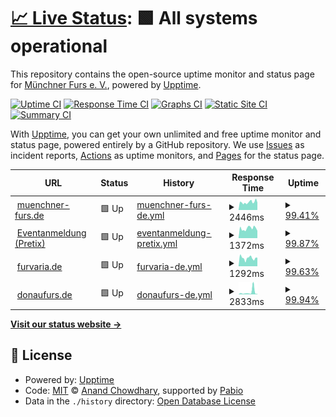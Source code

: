 # [📈 Live Status](https://status.muenchner-furs.de): <!--live status--> **🟩 All systems operational**

This repository contains the open-source uptime monitor and status page for [Münchner Furs e. V.](muenchner-furs.de), powered by [Upptime](https://github.com/upptime/upptime).

[![Uptime CI](https://github.com/muenchnerfurs/status-page/workflows/Uptime%20CI/badge.svg)](https://github.com/muenchnerfurs/status-page/actions?query=workflow%3A%22Uptime+CI%22)
[![Response Time CI](https://github.com/muenchnerfurs/status-page/workflows/Response%20Time%20CI/badge.svg)](https://github.com/muenchnerfurs/status-page/actions?query=workflow%3A%22Response+Time+CI%22)
[![Graphs CI](https://github.com/muenchnerfurs/status-page/workflows/Graphs%20CI/badge.svg)](https://github.com/muenchnerfurs/status-page/actions?query=workflow%3A%22Graphs+CI%22)
[![Static Site CI](https://github.com/muenchnerfurs/status-page/workflows/Static%20Site%20CI/badge.svg)](https://github.com/muenchnerfurs/status-page/actions?query=workflow%3A%22Static+Site+CI%22)
[![Summary CI](https://github.com/muenchnerfurs/status-page/workflows/Summary%20CI/badge.svg)](https://github.com/muenchnerfurs/status-page/actions?query=workflow%3A%22Summary+CI%22)

With [Upptime](https://upptime.js.org), you can get your own unlimited and free uptime monitor and status page, powered entirely by a GitHub repository. We use [Issues](https://github.com/muenchnerfurs/status-page/issues) as incident reports, [Actions](https://github.com/muenchnerfurs/status-page/actions) as uptime monitors, and [Pages](https://status.muenchner-furs.de) for the status page.

<!--start: status pages-->
<!-- This summary is generated by Upptime (https://github.com/upptime/upptime) -->
<!-- Do not edit this manually, your changes will be overwritten -->
<!-- prettier-ignore -->
| URL | Status | History | Response Time | Uptime |
| --- | ------ | ------- | ------------- | ------ |
| <img alt="" src="https://icons.duckduckgo.com/ip3/muenchner-furs.de.ico" height="13"> [muenchner-furs.de](https://muenchner-furs.de) | 🟩 Up | [muenchner-furs-de.yml](https://github.com/muenchnerfurs/status-page/commits/HEAD/history/muenchner-furs-de.yml) | <details><summary><img alt="Response time graph" src="./graphs/muenchner-furs-de/response-time-week.png" height="20"> 2446ms</summary><br><a href="https://status.muenchner-furs.de/history/muenchner-furs-de"><img alt="Response time 2531" src="https://img.shields.io/endpoint?url=https%3A%2F%2Fraw.githubusercontent.com%2Fmuenchnerfurs%2Fstatus-page%2FHEAD%2Fapi%2Fmuenchner-furs-de%2Fresponse-time.json"></a><br><a href="https://status.muenchner-furs.de/history/muenchner-furs-de"><img alt="24-hour response time 2754" src="https://img.shields.io/endpoint?url=https%3A%2F%2Fraw.githubusercontent.com%2Fmuenchnerfurs%2Fstatus-page%2FHEAD%2Fapi%2Fmuenchner-furs-de%2Fresponse-time-day.json"></a><br><a href="https://status.muenchner-furs.de/history/muenchner-furs-de"><img alt="7-day response time 2446" src="https://img.shields.io/endpoint?url=https%3A%2F%2Fraw.githubusercontent.com%2Fmuenchnerfurs%2Fstatus-page%2FHEAD%2Fapi%2Fmuenchner-furs-de%2Fresponse-time-week.json"></a><br><a href="https://status.muenchner-furs.de/history/muenchner-furs-de"><img alt="30-day response time 2641" src="https://img.shields.io/endpoint?url=https%3A%2F%2Fraw.githubusercontent.com%2Fmuenchnerfurs%2Fstatus-page%2FHEAD%2Fapi%2Fmuenchner-furs-de%2Fresponse-time-month.json"></a><br><a href="https://status.muenchner-furs.de/history/muenchner-furs-de"><img alt="1-year response time 2531" src="https://img.shields.io/endpoint?url=https%3A%2F%2Fraw.githubusercontent.com%2Fmuenchnerfurs%2Fstatus-page%2FHEAD%2Fapi%2Fmuenchner-furs-de%2Fresponse-time-year.json"></a></details> | <details><summary><a href="https://status.muenchner-furs.de/history/muenchner-furs-de">99.41%</a></summary><a href="https://status.muenchner-furs.de/history/muenchner-furs-de"><img alt="All-time uptime 99.66%" src="https://img.shields.io/endpoint?url=https%3A%2F%2Fraw.githubusercontent.com%2Fmuenchnerfurs%2Fstatus-page%2FHEAD%2Fapi%2Fmuenchner-furs-de%2Fuptime.json"></a><br><a href="https://status.muenchner-furs.de/history/muenchner-furs-de"><img alt="24-hour uptime 99.56%" src="https://img.shields.io/endpoint?url=https%3A%2F%2Fraw.githubusercontent.com%2Fmuenchnerfurs%2Fstatus-page%2FHEAD%2Fapi%2Fmuenchner-furs-de%2Fuptime-day.json"></a><br><a href="https://status.muenchner-furs.de/history/muenchner-furs-de"><img alt="7-day uptime 99.41%" src="https://img.shields.io/endpoint?url=https%3A%2F%2Fraw.githubusercontent.com%2Fmuenchnerfurs%2Fstatus-page%2FHEAD%2Fapi%2Fmuenchner-furs-de%2Fuptime-week.json"></a><br><a href="https://status.muenchner-furs.de/history/muenchner-furs-de"><img alt="30-day uptime 99.86%" src="https://img.shields.io/endpoint?url=https%3A%2F%2Fraw.githubusercontent.com%2Fmuenchnerfurs%2Fstatus-page%2FHEAD%2Fapi%2Fmuenchner-furs-de%2Fuptime-month.json"></a><br><a href="https://status.muenchner-furs.de/history/muenchner-furs-de"><img alt="1-year uptime 99.66%" src="https://img.shields.io/endpoint?url=https%3A%2F%2Fraw.githubusercontent.com%2Fmuenchnerfurs%2Fstatus-page%2FHEAD%2Fapi%2Fmuenchner-furs-de%2Fuptime-year.json"></a></details>
| <img alt="" src="https://icons.duckduckgo.com/ip3/reg.muenchner-furs.de.ico" height="13"> [Eventanmeldung (Pretix)](https://reg.muenchner-furs.de) | 🟩 Up | [eventanmeldung-pretix.yml](https://github.com/muenchnerfurs/status-page/commits/HEAD/history/eventanmeldung-pretix.yml) | <details><summary><img alt="Response time graph" src="./graphs/eventanmeldung-pretix/response-time-week.png" height="20"> 1372ms</summary><br><a href="https://status.muenchner-furs.de/history/eventanmeldung-pretix"><img alt="Response time 1476" src="https://img.shields.io/endpoint?url=https%3A%2F%2Fraw.githubusercontent.com%2Fmuenchnerfurs%2Fstatus-page%2FHEAD%2Fapi%2Feventanmeldung-pretix%2Fresponse-time.json"></a><br><a href="https://status.muenchner-furs.de/history/eventanmeldung-pretix"><img alt="24-hour response time 1424" src="https://img.shields.io/endpoint?url=https%3A%2F%2Fraw.githubusercontent.com%2Fmuenchnerfurs%2Fstatus-page%2FHEAD%2Fapi%2Feventanmeldung-pretix%2Fresponse-time-day.json"></a><br><a href="https://status.muenchner-furs.de/history/eventanmeldung-pretix"><img alt="7-day response time 1372" src="https://img.shields.io/endpoint?url=https%3A%2F%2Fraw.githubusercontent.com%2Fmuenchnerfurs%2Fstatus-page%2FHEAD%2Fapi%2Feventanmeldung-pretix%2Fresponse-time-week.json"></a><br><a href="https://status.muenchner-furs.de/history/eventanmeldung-pretix"><img alt="30-day response time 1600" src="https://img.shields.io/endpoint?url=https%3A%2F%2Fraw.githubusercontent.com%2Fmuenchnerfurs%2Fstatus-page%2FHEAD%2Fapi%2Feventanmeldung-pretix%2Fresponse-time-month.json"></a><br><a href="https://status.muenchner-furs.de/history/eventanmeldung-pretix"><img alt="1-year response time 1476" src="https://img.shields.io/endpoint?url=https%3A%2F%2Fraw.githubusercontent.com%2Fmuenchnerfurs%2Fstatus-page%2FHEAD%2Fapi%2Feventanmeldung-pretix%2Fresponse-time-year.json"></a></details> | <details><summary><a href="https://status.muenchner-furs.de/history/eventanmeldung-pretix">99.87%</a></summary><a href="https://status.muenchner-furs.de/history/eventanmeldung-pretix"><img alt="All-time uptime 99.59%" src="https://img.shields.io/endpoint?url=https%3A%2F%2Fraw.githubusercontent.com%2Fmuenchnerfurs%2Fstatus-page%2FHEAD%2Fapi%2Feventanmeldung-pretix%2Fuptime.json"></a><br><a href="https://status.muenchner-furs.de/history/eventanmeldung-pretix"><img alt="24-hour uptime 99.56%" src="https://img.shields.io/endpoint?url=https%3A%2F%2Fraw.githubusercontent.com%2Fmuenchnerfurs%2Fstatus-page%2FHEAD%2Fapi%2Feventanmeldung-pretix%2Fuptime-day.json"></a><br><a href="https://status.muenchner-furs.de/history/eventanmeldung-pretix"><img alt="7-day uptime 99.87%" src="https://img.shields.io/endpoint?url=https%3A%2F%2Fraw.githubusercontent.com%2Fmuenchnerfurs%2Fstatus-page%2FHEAD%2Fapi%2Feventanmeldung-pretix%2Fuptime-week.json"></a><br><a href="https://status.muenchner-furs.de/history/eventanmeldung-pretix"><img alt="30-day uptime 99.97%" src="https://img.shields.io/endpoint?url=https%3A%2F%2Fraw.githubusercontent.com%2Fmuenchnerfurs%2Fstatus-page%2FHEAD%2Fapi%2Feventanmeldung-pretix%2Fuptime-month.json"></a><br><a href="https://status.muenchner-furs.de/history/eventanmeldung-pretix"><img alt="1-year uptime 99.59%" src="https://img.shields.io/endpoint?url=https%3A%2F%2Fraw.githubusercontent.com%2Fmuenchnerfurs%2Fstatus-page%2FHEAD%2Fapi%2Feventanmeldung-pretix%2Fuptime-year.json"></a></details>
| <img alt="" src="https://icons.duckduckgo.com/ip3/furvaria.de.ico" height="13"> [furvaria.de](https://furvaria.de) | 🟩 Up | [furvaria-de.yml](https://github.com/muenchnerfurs/status-page/commits/HEAD/history/furvaria-de.yml) | <details><summary><img alt="Response time graph" src="./graphs/furvaria-de/response-time-week.png" height="20"> 1292ms</summary><br><a href="https://status.muenchner-furs.de/history/furvaria-de"><img alt="Response time 1513" src="https://img.shields.io/endpoint?url=https%3A%2F%2Fraw.githubusercontent.com%2Fmuenchnerfurs%2Fstatus-page%2FHEAD%2Fapi%2Ffurvaria-de%2Fresponse-time.json"></a><br><a href="https://status.muenchner-furs.de/history/furvaria-de"><img alt="24-hour response time 1197" src="https://img.shields.io/endpoint?url=https%3A%2F%2Fraw.githubusercontent.com%2Fmuenchnerfurs%2Fstatus-page%2FHEAD%2Fapi%2Ffurvaria-de%2Fresponse-time-day.json"></a><br><a href="https://status.muenchner-furs.de/history/furvaria-de"><img alt="7-day response time 1292" src="https://img.shields.io/endpoint?url=https%3A%2F%2Fraw.githubusercontent.com%2Fmuenchnerfurs%2Fstatus-page%2FHEAD%2Fapi%2Ffurvaria-de%2Fresponse-time-week.json"></a><br><a href="https://status.muenchner-furs.de/history/furvaria-de"><img alt="30-day response time 1429" src="https://img.shields.io/endpoint?url=https%3A%2F%2Fraw.githubusercontent.com%2Fmuenchnerfurs%2Fstatus-page%2FHEAD%2Fapi%2Ffurvaria-de%2Fresponse-time-month.json"></a><br><a href="https://status.muenchner-furs.de/history/furvaria-de"><img alt="1-year response time 1513" src="https://img.shields.io/endpoint?url=https%3A%2F%2Fraw.githubusercontent.com%2Fmuenchnerfurs%2Fstatus-page%2FHEAD%2Fapi%2Ffurvaria-de%2Fresponse-time-year.json"></a></details> | <details><summary><a href="https://status.muenchner-furs.de/history/furvaria-de">99.63%</a></summary><a href="https://status.muenchner-furs.de/history/furvaria-de"><img alt="All-time uptime 82.87%" src="https://img.shields.io/endpoint?url=https%3A%2F%2Fraw.githubusercontent.com%2Fmuenchnerfurs%2Fstatus-page%2FHEAD%2Fapi%2Ffurvaria-de%2Fuptime.json"></a><br><a href="https://status.muenchner-furs.de/history/furvaria-de"><img alt="24-hour uptime 99.56%" src="https://img.shields.io/endpoint?url=https%3A%2F%2Fraw.githubusercontent.com%2Fmuenchnerfurs%2Fstatus-page%2FHEAD%2Fapi%2Ffurvaria-de%2Fuptime-day.json"></a><br><a href="https://status.muenchner-furs.de/history/furvaria-de"><img alt="7-day uptime 99.63%" src="https://img.shields.io/endpoint?url=https%3A%2F%2Fraw.githubusercontent.com%2Fmuenchnerfurs%2Fstatus-page%2FHEAD%2Fapi%2Ffurvaria-de%2Fuptime-week.json"></a><br><a href="https://status.muenchner-furs.de/history/furvaria-de"><img alt="30-day uptime 99.91%" src="https://img.shields.io/endpoint?url=https%3A%2F%2Fraw.githubusercontent.com%2Fmuenchnerfurs%2Fstatus-page%2FHEAD%2Fapi%2Ffurvaria-de%2Fuptime-month.json"></a><br><a href="https://status.muenchner-furs.de/history/furvaria-de"><img alt="1-year uptime 82.87%" src="https://img.shields.io/endpoint?url=https%3A%2F%2Fraw.githubusercontent.com%2Fmuenchnerfurs%2Fstatus-page%2FHEAD%2Fapi%2Ffurvaria-de%2Fuptime-year.json"></a></details>
| <img alt="" src="https://icons.duckduckgo.com/ip3/donaufurs.de.ico" height="13"> [donaufurs.de](https://donaufurs.de) | 🟩 Up | [donaufurs-de.yml](https://github.com/muenchnerfurs/status-page/commits/HEAD/history/donaufurs-de.yml) | <details><summary><img alt="Response time graph" src="./graphs/donaufurs-de/response-time-week.png" height="20"> 2833ms</summary><br><a href="https://status.muenchner-furs.de/history/donaufurs-de"><img alt="Response time 1078" src="https://img.shields.io/endpoint?url=https%3A%2F%2Fraw.githubusercontent.com%2Fmuenchnerfurs%2Fstatus-page%2FHEAD%2Fapi%2Fdonaufurs-de%2Fresponse-time.json"></a><br><a href="https://status.muenchner-furs.de/history/donaufurs-de"><img alt="24-hour response time 6263" src="https://img.shields.io/endpoint?url=https%3A%2F%2Fraw.githubusercontent.com%2Fmuenchnerfurs%2Fstatus-page%2FHEAD%2Fapi%2Fdonaufurs-de%2Fresponse-time-day.json"></a><br><a href="https://status.muenchner-furs.de/history/donaufurs-de"><img alt="7-day response time 2833" src="https://img.shields.io/endpoint?url=https%3A%2F%2Fraw.githubusercontent.com%2Fmuenchnerfurs%2Fstatus-page%2FHEAD%2Fapi%2Fdonaufurs-de%2Fresponse-time-week.json"></a><br><a href="https://status.muenchner-furs.de/history/donaufurs-de"><img alt="30-day response time 1586" src="https://img.shields.io/endpoint?url=https%3A%2F%2Fraw.githubusercontent.com%2Fmuenchnerfurs%2Fstatus-page%2FHEAD%2Fapi%2Fdonaufurs-de%2Fresponse-time-month.json"></a><br><a href="https://status.muenchner-furs.de/history/donaufurs-de"><img alt="1-year response time 1078" src="https://img.shields.io/endpoint?url=https%3A%2F%2Fraw.githubusercontent.com%2Fmuenchnerfurs%2Fstatus-page%2FHEAD%2Fapi%2Fdonaufurs-de%2Fresponse-time-year.json"></a></details> | <details><summary><a href="https://status.muenchner-furs.de/history/donaufurs-de">99.94%</a></summary><a href="https://status.muenchner-furs.de/history/donaufurs-de"><img alt="All-time uptime 99.61%" src="https://img.shields.io/endpoint?url=https%3A%2F%2Fraw.githubusercontent.com%2Fmuenchnerfurs%2Fstatus-page%2FHEAD%2Fapi%2Fdonaufurs-de%2Fuptime.json"></a><br><a href="https://status.muenchner-furs.de/history/donaufurs-de"><img alt="24-hour uptime 99.59%" src="https://img.shields.io/endpoint?url=https%3A%2F%2Fraw.githubusercontent.com%2Fmuenchnerfurs%2Fstatus-page%2FHEAD%2Fapi%2Fdonaufurs-de%2Fuptime-day.json"></a><br><a href="https://status.muenchner-furs.de/history/donaufurs-de"><img alt="7-day uptime 99.94%" src="https://img.shields.io/endpoint?url=https%3A%2F%2Fraw.githubusercontent.com%2Fmuenchnerfurs%2Fstatus-page%2FHEAD%2Fapi%2Fdonaufurs-de%2Fuptime-week.json"></a><br><a href="https://status.muenchner-furs.de/history/donaufurs-de"><img alt="30-day uptime 99.99%" src="https://img.shields.io/endpoint?url=https%3A%2F%2Fraw.githubusercontent.com%2Fmuenchnerfurs%2Fstatus-page%2FHEAD%2Fapi%2Fdonaufurs-de%2Fuptime-month.json"></a><br><a href="https://status.muenchner-furs.de/history/donaufurs-de"><img alt="1-year uptime 99.61%" src="https://img.shields.io/endpoint?url=https%3A%2F%2Fraw.githubusercontent.com%2Fmuenchnerfurs%2Fstatus-page%2FHEAD%2Fapi%2Fdonaufurs-de%2Fuptime-year.json"></a></details>

<!--end: status pages-->

[**Visit our status website →**](https://status.muenchner-furs.de)

## 📄 License

- Powered by: [Upptime](https://github.com/upptime/upptime)
- Code: [MIT](./LICENSE) © [Anand Chowdhary](https://anandchowdhary.com), supported by [Pabio](https://pabio.com)
- Data in the `./history` directory: [Open Database License](https://opendatacommons.org/licenses/odbl/1-0/)

